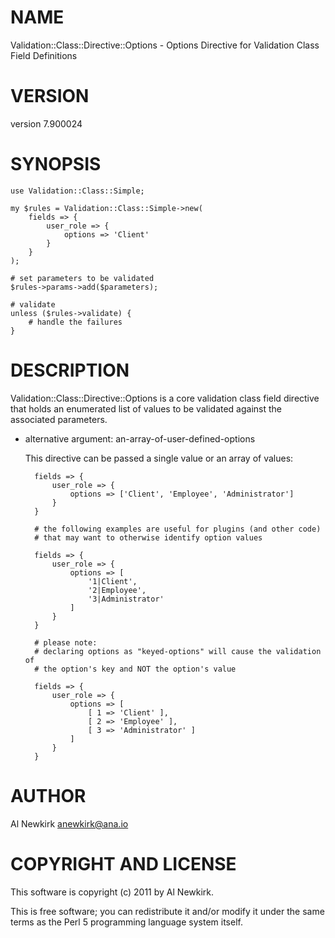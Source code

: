 # NAME

Validation::Class::Directive::Options - Options Directive for Validation Class Field Definitions

# VERSION

version 7.900024

# SYNOPSIS

    use Validation::Class::Simple;

    my $rules = Validation::Class::Simple->new(
        fields => {
            user_role => {
                options => 'Client'
            }
        }
    );

    # set parameters to be validated
    $rules->params->add($parameters);

    # validate
    unless ($rules->validate) {
        # handle the failures
    }

# DESCRIPTION

Validation::Class::Directive::Options is a core validation class field directive
that holds an enumerated list of values to be validated against the associated
parameters.

- alternative argument: an-array-of-user-defined-options

    This directive can be passed a single value or an array of values:

        fields => {
            user_role => {
                options => ['Client', 'Employee', 'Administrator']
            }
        }

        # the following examples are useful for plugins (and other code)
        # that may want to otherwise identify option values

        fields => {
            user_role => {
                options => [
                    '1|Client',
                    '2|Employee',
                    '3|Administrator'
                ]
            }
        }

        # please note:
        # declaring options as "keyed-options" will cause the validation of
        # the option's key and NOT the option's value

        fields => {
            user_role => {
                options => [
                    [ 1 => 'Client' ],
                    [ 2 => 'Employee' ],
                    [ 3 => 'Administrator' ]
                ]
            }
        }

# AUTHOR

Al Newkirk <anewkirk@ana.io>

# COPYRIGHT AND LICENSE

This software is copyright (c) 2011 by Al Newkirk.

This is free software; you can redistribute it and/or modify it under
the same terms as the Perl 5 programming language system itself.
